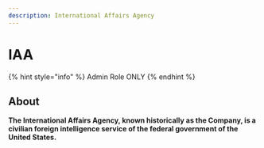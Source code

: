 ```yaml
---
description: International Affairs Agency
---
```


# IAA

{% hint style="info" %}
Admin Role ONLY
{% endhint %}

## About

**The International Affairs Agency, known historically as the Company, is a civilian foreign intelligence service of the federal government of the United States.**
